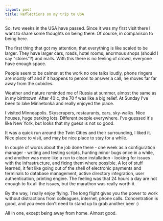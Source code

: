 ```yaml
---
layout: post
title: Reflections on my trip to USA
---
```


So, two weeks in the USA have passed. Since it was my first visit there I want to share some thoughts on being there. Of course, in comparison to being here.

The first thing that got my attention, that everything is like scaled to be larger. They have larger cars, roads, hotel rooms, enormous shops (should I say "stores"?) and malls. With this there is no feeling of crowd, everyone have enough space.

People seem to be calmer, at the work no one talks loudly, phone ringers are mostly off and if it happens to person to answer a call, he moves far far away from the cubicles.

Weather and nature reminded me of Russia at summer, almost the same as in my birthtown. After 40 c, the 70 f was like a big relief. At Sunday I've been to lake Minnetonka and really enjoyed the place. 

I visited Minneapolis. Skyscrapers, restaurants, cars, sky-walks. Nice houses, huge parking lots. Different people everywhere. I've guessed it's like New York, but looks that my guess is not so good. 

It was a quick run around the Twin Cities and their surrounding, I liked it. Nice place to visit, and may be nice place to stay for a while.

In couple of words about the job done there - one week as a configuration manager - writing and testing scripts, hunting minor bugs once in a while, and another was more like a run to clean installation - looking for issues with the infrastructure, and fixing them where possible. A lot of stuff learned, it felt like going out of the shell of electronic payments and terminals to database management, active directory integration, user authentication, printing engine. The feeling was that 24 hours a day are not enough to fix all the issues, but the marathon was really worth it. 

By the way, I really enjoy flying. The long flight gives you the power to work without distractions from colleagues, internet, phone calls. Concentration is good, and you even don't need to stand up to grab another beer :)

All in one, except being away from home. Almost good.
